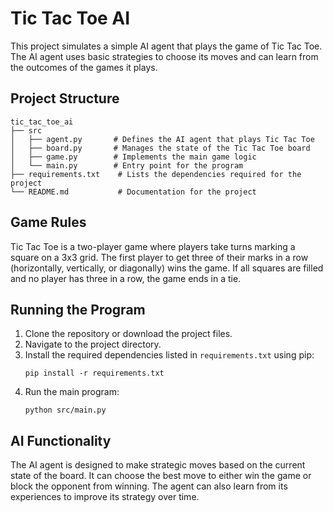 # Tic Tac Toe AI

This project simulates a simple AI agent that plays the game of Tic Tac Toe. The AI agent uses basic strategies to choose its moves and can learn from the outcomes of the games it plays.

## Project Structure

```
tic_tac_toe_ai
├── src
│   ├── agent.py       # Defines the AI agent that plays Tic Tac Toe
│   ├── board.py       # Manages the state of the Tic Tac Toe board
│   ├── game.py        # Implements the main game logic
│   └── main.py        # Entry point for the program
├── requirements.txt    # Lists the dependencies required for the project
└── README.md           # Documentation for the project
```

## Game Rules

Tic Tac Toe is a two-player game where players take turns marking a square on a 3x3 grid. The first player to get three of their marks in a row (horizontally, vertically, or diagonally) wins the game. If all squares are filled and no player has three in a row, the game ends in a tie.

## Running the Program

1. Clone the repository or download the project files.
2. Navigate to the project directory.
3. Install the required dependencies listed in `requirements.txt` using pip:
   ```
   pip install -r requirements.txt
   ```
4. Run the main program:
   ```
   python src/main.py
   ```

## AI Functionality

The AI agent is designed to make strategic moves based on the current state of the board. It can choose the best move to either win the game or block the opponent from winning. The agent can also learn from its experiences to improve its strategy over time.